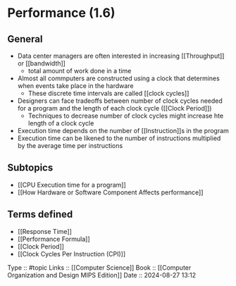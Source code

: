 # Performance (1.6)

## General 

- Data center managers are often interested in increasing [[Throughput]] or [[bandwidth]]
	- total amount of work done in a time
- Almost all commputers are constructed using a clock that determines when events take place in the hardware
	- These discrete time intervals are called [[clock cycles]]
- Designers can face tradeoffs between number of clock cycles needed for a program and the length of each clock cycle ([[Clock Period]])
	- Techniques to decrease number of clock cycles might increase hte length of a clock cycle
- Execution time depends on the number of [[Instruction]]s in the program
- Execution time can be likened to the number of instructions multiplied by the average time per instructions

## Subtopics

- [[CPU Execution time for a program]]
- [[How Hardware or Software Component Affects performance]]

## Terms defined

- [[Response Time]]
- [[Performance Formula]]
- [[Clock Period]]
- [[Clock Cycles Per Instruction (CPI)]]


Type :: #topic
Links :: [[Computer Science]]
Book :: [[Computer Organization and Design MIPS Edition]]
Date ::  2024-08-27 13:12